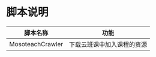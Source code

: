 # 脚本说明

| 脚本名称         | 功能                       |
| ---------------- | -------------------------- |
| MosoteachCrawler | 下载云班课中加入课程的资源 |

